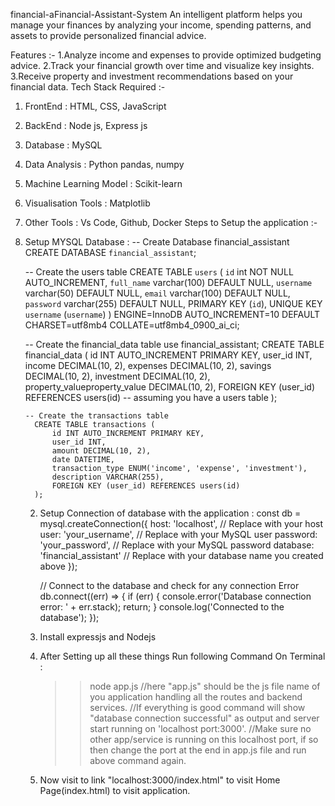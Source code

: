 financial-aFinancial-Assistant-System
An intelligent platform helps you manage your finances by analyzing your income, spending patterns, and assets to provide personalized financial advice.

Features :-
 1.Analyze income and expenses to provide optimized budgeting advice.
 2.Track your financial growth over time and visualize key insights.
 3.Receive property and investment recommendations based on your financial data.
Tech Stack Required :-
 1. FrontEnd : HTML, CSS, JavaScript
 2. BackEnd : Node js, Express js
 3. Database : MySQL
 4. Data Analysis : Python pandas, numpy
 5. Machine Learning Model : Scikit-learn
 6. Visualisation Tools : Matplotlib
 7. Other Tools : Vs Code, Github, Docker
Steps to Setup the application :-
 1. Setup MYSQL Database :
       -- Create Database financial_assistant
          CREATE DATABASE `financial_assistant`;

       -- Create the users table
          CREATE TABLE `users` (
          `id` int NOT NULL AUTO_INCREMENT,
          `full_name` varchar(100) DEFAULT NULL,
          `username` varchar(50) DEFAULT NULL,
          `email` varchar(100) DEFAULT NULL,
          `password` varchar(255) DEFAULT NULL,
          PRIMARY KEY (`id`),
          UNIQUE KEY `username` (`username`)
          ) ENGINE=InnoDB AUTO_INCREMENT=10 DEFAULT CHARSET=utf8mb4 COLLATE=utf8mb4_0900_ai_ci;

       -- Create the financial_data table
          use financial_assistant;
          CREATE TABLE financial_data (
              id INT AUTO_INCREMENT PRIMARY KEY,
              user_id INT,
              income DECIMAL(10, 2),
              expenses DECIMAL(10, 2),
              savings DECIMAL(10, 2),
              investment DECIMAL(10, 2),
              property_valueproperty_value DECIMAL(10, 2),
              FOREIGN KEY (user_id) REFERENCES users(id) -- assuming you have a users table
          );
          
        -- Create the transactions table
          CREATE TABLE transactions (
              id INT AUTO_INCREMENT PRIMARY KEY,
              user_id INT,
              amount DECIMAL(10, 2),
              date DATETIME,
              transaction_type ENUM('income', 'expense', 'investment'),
              description VARCHAR(255),
              FOREIGN KEY (user_id) REFERENCES users(id)
          );

    2. Setup Connection of database with the application : 
            const db = mysql.createConnection({
            host: 'localhost',    // Replace with your host
            user: 'your_username',         // Replace with your MySQL user
            password: 'your_password',  // Replace with your MySQL password
            database: 'financial_assistant'   // Replace with your database name you created above
          });
        
          // Connect to the database and check for any connection Error
          db.connect((err) => {
            if (err) {
              console.error('Database connection error: ' + err.stack);
              return;
            }
            console.log('Connected to the database');
          });

      3. Install expressjs and Nodejs
      4. After Setting up all these things Run following Command On Terminal : 
            >> node app.js      //here "app.js" should be the js file name of you application handling all the routes and backend services.
                                //If everything is good command will show "database connection successful" as output and server start running on 'localhost port:3000'.
            //Make sure no other app/service is running on this localhost port, if so then change the port at the end in app.js file and run above command again.
      5. Now visit to link "localhost:3000/index.html" to visit Home Page(index.html) to visit application.
